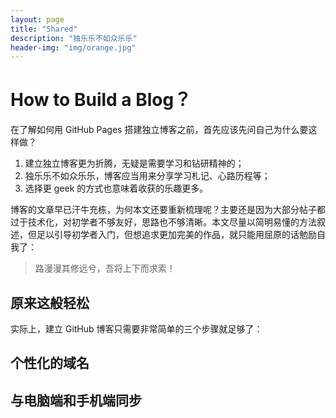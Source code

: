 ```yaml
---
layout: page
title: "Shared"
description: "独乐乐不如众乐乐"
header-img: "img/orange.jpg"
---
```



# How to Build a Blog？

在了解如何用 GitHub Pages 搭建独立博客之前，首先应该先问自己为什么要这样做？

1. 建立独立博客更为折腾，无疑是需要学习和钻研精神的；
2. 独乐乐不如众乐乐，博客应当用来分享学习札记、心路历程等；
3. 选择更 geek 的方式也意味着收获的乐趣更多。

博客的文章早已汗牛充栋，为何本文还要重新梳理呢？主要还是因为大部分帖子都过于技术化，对初学者不够友好，思路也不够清晰。本文尽量以简明易懂的方法叙述，但足以引导初学者入门，但想追求更加完美的作品，就只能用屈原的话勉励自我了：

> 路漫漫其修远兮，吾将上下而求索！

## 原来这般轻松

实际上，建立 GitHub 博客只需要非常简单的三个步骤就足够了：



## 个性化的域名

## 与电脑端和手机端同步








